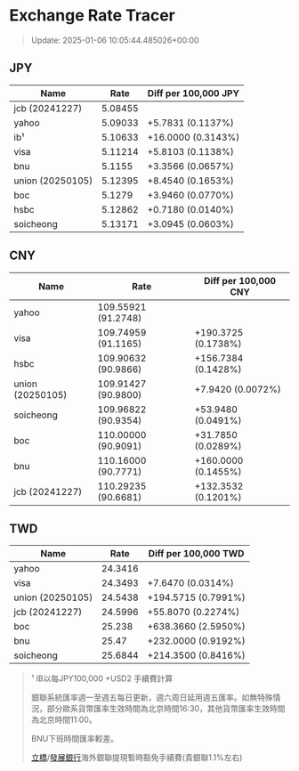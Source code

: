 # Exchange Rate Tracer

> Update: 2025-01-06 10:05:44.485026+00:00

## JPY

| Name             |    Rate | Diff per 100,000 JPY   |
|------------------|---------|------------------------|
| jcb (20241227)   | 5.08455 |                        |
| yahoo            | 5.09033 | +5.7831 (0.1137%)      |
| ib¹              | 5.10633 | +16.0000 (0.3143%)     |
| visa             | 5.11214 | +5.8103 (0.1138%)      |
| bnu              | 5.1155  | +3.3566 (0.0657%)      |
| union (20250105) | 5.12395 | +8.4540 (0.1653%)      |
| boc              | 5.1279  | +3.9460 (0.0770%)      |
| hsbc             | 5.12862 | +0.7180 (0.0140%)      |
| soicheong        | 5.13171 | +3.0945 (0.0603%)      |

## CNY

| Name             | Rate                | Diff per 100,000 CNY   |
|------------------|---------------------|------------------------|
| yahoo            | 109.55921	(91.2748) |                        |
| visa             | 109.74959	(91.1165) | +190.3725 (0.1738%)    |
| hsbc             | 109.90632	(90.9866) | +156.7384 (0.1428%)    |
| union (20250105) | 109.91427	(90.9800) | +7.9420 (0.0072%)      |
| soicheong        | 109.96822	(90.9354) | +53.9480 (0.0491%)     |
| boc              | 110.00000	(90.9091) | +31.7850 (0.0289%)     |
| bnu              | 110.16000	(90.7771) | +160.0000 (0.1455%)    |
| jcb (20241227)   | 110.29235	(90.6681) | +132.3532 (0.1201%)    |

## TWD

| Name             |    Rate | Diff per 100,000 TWD   |
|------------------|---------|------------------------|
| yahoo            | 24.3416 |                        |
| visa             | 24.3493 | +7.6470 (0.0314%)      |
| union (20250105) | 24.5438 | +194.5715 (0.7991%)    |
| jcb (20241227)   | 24.5996 | +55.8070 (0.2274%)     |
| boc              | 25.238  | +638.3660 (2.5950%)    |
| bnu              | 25.47   | +232.0000 (0.9192%)    |
| soicheong        | 25.6844 | +214.3500 (0.8416%)    |


> ¹ IB以每JPY100,000 +USD2 手續費計算
>
> 銀聯系統匯率週一至週五每日更新，週六周日延用週五匯率。如無特殊情況，部分歐系貨幣匯率生效時間為北京時間16:30，其他貨幣匯率生效時間為北京時間11:00。
>
> BNU下班時間匯率較差。
>
> [立橋](https://www.wlbank.com.mo/uploads/ueditor/file/20181211/1544536513900230.pdf)/[發展銀行](https://www.mdb.com.mo/Service_Charges_20230728.pdf)海外銀聯提現暫時豁免手續費(貴銀聯1.1%左右)

